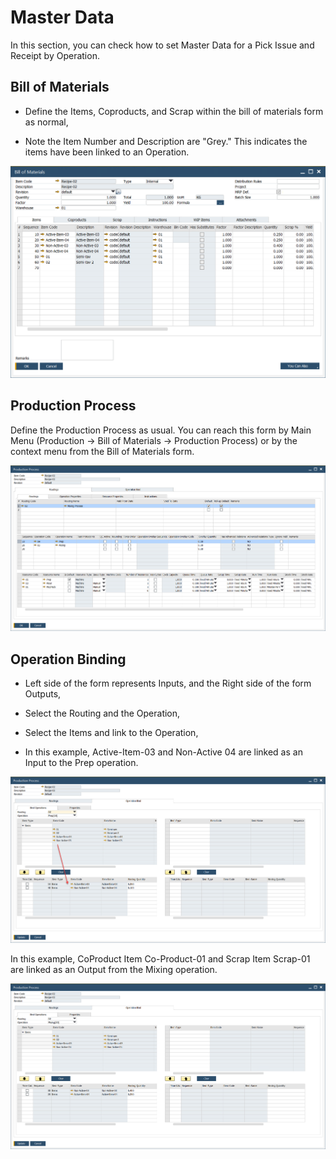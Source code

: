 # Master Data

In this section, you can check how to set Master Data for a Pick Issue and Receipt by Operation.

## Bill of Materials

- Define the Items, Coproducts, and Scrap within the bill of materials form as normal,

- Note the Item Number and Description are "Grey." This indicates the items have been linked to an Operation.

![Bill of Materials](./media/bill-of-materials-2.png)

## Production Process

Define the Production Process as usual. You can reach this form by Main Menu (Production → Bill of Materials → Production Process) or by the context menu from the Bill of Materials form.

![Production Process](./media/production-process-main.png)

## Operation Binding

- Left side of the form represents Inputs, and the Right side of the form Outputs,

- Select the Routing and the Operation,

- Select the Items and link to the Operation,

- In this example, Active-Item-03 and Non-Active 04 are linked as an Input to the Prep operation.

![Operation Bind](./media/operation-bind.png)

In this example, CoProduct Item Co-Product-01 and Scrap Item Scrap-01 are linked as an Output from the Mixing operation.

![Operation Bind](./media/operation-bind-2.png)
